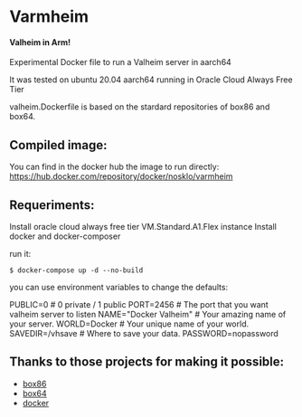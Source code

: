 # Varmheim
#### Valheim in Arm!

Experimental Docker file to run a Valheim server in aarch64

It was tested on ubuntu 20.04 aarch64 running in Oracle Cloud Always Free Tier

valheim.Dockerfile is based on the stardard repositories of box86 and box64.

## Compiled image:
You can find in the docker hub the image to run directly: https://hub.docker.com/repository/docker/nosklo/varmheim

## Requeriments:
Install oracle cloud always free tier VM.Standard.A1.Flex instance
Install docker and docker-composer

run it:

    $ docker-compose up -d --no-build

you can use environment variables to change the defaults:

PUBLIC=0               # 0 private / 1 public
PORT=2456              # The port that you want valheim server to listen 
NAME="Docker Valheim"  # Your amazing name of your server.
WORLD=Docker           # Your unique name of your world.
SAVEDIR=/vhsave        # Where to save your data.
PASSWORD=nopassword


## Thanks to those projects for making it possible:
- [box86](https://github.com/ptitSeb/box86)
- [box64](https://github.com/ptitSeb/box64)
- [docker](docker.com)
